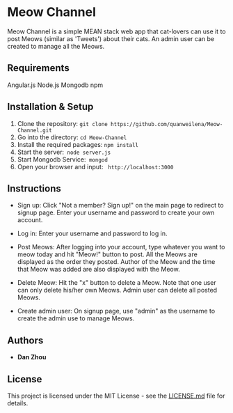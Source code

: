 # Meow Channel

Meow Channel is a simple MEAN stack web app that cat-lovers can use it to post Meows (similar as 'Tweets') about their cats.  An admin user can be created to manage all the Meows.

## Requirements

Angular.js   Node.js   Mongodb   npm

## Installation & Setup

1. Clone the repository: ```git clone https://github.com/quanweilena/Meow-Channel.git```
2. Go into the directory: ```cd Meow-Channel```
3. Install the required packages: ``` npm install ```
4. Start the server:``` node server.js```
5. Start Mongodb Service:``` mongod```
6. Open your browser and input: ``` http://localhost:3000```

## Instructions

* Sign up:  Click "Not a member? Sign up!" on the main page to redirect to signup page.  Enter your username and password to create your own account.

* Log in: Enter your username and password to log in.

* Post Meows: After logging into your account, type whatever you want to meow today and hit "Meow!" button to post.  All the Meows are displayed as the order they posted.  Author of the Meow and the time that Meow was added are also displayed with the Meow.

* Delete Meow:  Hit the "x" button to delete a Meow.  Note that one user can only delete his/her own Meows.  Admin user can delete all posted Meows.

* Create admin user:  On signup page, use "admin" as the username to create the admin use to manage Meows.

## Authors

* **Dan Zhou**

## License

This project is licensed under the MIT License - see the [LICENSE.md](LICENSE.md) file for details.
